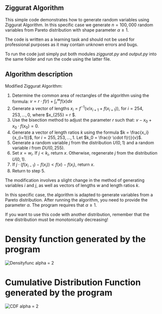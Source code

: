 ## Ziggurat Algorithm
This simple code demonstrates how to generate random variables using Ziggurat Algorithm.
In this specific case we generate $n=100,000$ random variables from Pareto distribution with shape parameter $\alpha \ge 1$.

The code is written as a learning task and should not be used for professional purposes as it may contain unknown errors and bugs.

To run the code just simply put both modules *ziggurat.py* and *output.py* into the same folder and run the code using the latter file.

## Algorithm description

Modified Ziggurat Algorithm: 
1. Determine the common area of rectangles of the algorithm using the formula: $v = r \cdot f(r) + \int_r^\infty f(x) dx$ 
2. Generate a vector of lengths $x_i = f^{-1}(v/x_{i+1} + f(x_{i+1}))$, for $i = 254, 253, ... , 0$, where $x_{255} = r $. 
3. Use the bisection method to adjust the parameter $r$ such that: $v - x_0 + x_0 \cdot f(x_0) = 0$.
4. Generate a vector of length ratios $k$ using the formula $k = \frac{x_i}{x_{i+1}}$, for $i = 255, 253, ... , 1$. Let $k_0 = \frac{r \cdot f(r)}{v}$. 
5. Generate a random variable $j$ from the distribution $U(0,1)$ and a random variable $i$ from $DU(0,255)$. 
6. Set $x=w_i$. If $j < k_i$, return $x$. Otherwise, regenerate $j$ from the distribution $U(0,1)$. 
7. If $j \cdot(f(x_{i-1}) - f(x_i)) < f(x) - f(x_i)$, return $x$. 
8. Return to step 5. 


The modification involves a slight change in the method of generating variables $i$ and $j$, as well as vectors of lengths $w$ and length ratios $k$.

In this specific case, the algorithm is adapted to generate variables from a Pareto distribution. After running the algorithm, you need to provide the parameter $\alpha$. The program requires that $\alpha \ge 1$.

If you want to use this code with another distribution, remember that the new distribution must be monotonically decreasing!

# Density function generated by the program
![Densityfunc alpha = 2](https://github.com/hugmonke/Ziggurat_algorithm/assets/107533273/4d68c262-97c8-450a-bd71-5aaee12ea9e1)


# Cumulative Distribution Function generated by the program
![CDF alpha = 2](https://github.com/hugmonke/Ziggurat_algorithm/assets/107533273/99f0aeb5-cf74-46dd-9119-5463d57675d0)
